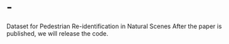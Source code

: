 # -
Dataset for Pedestrian Re-identification in Natural Scenes
After the paper is published, we will release the code.
